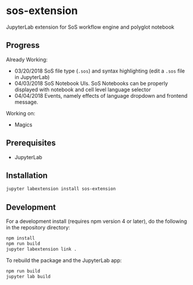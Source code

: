 # sos-extension

JupyterLab extension for SoS workflow engine and polyglot notebook

## Progress

Already Working:
* 03/20/2018 SoS file type (`.sos`) and syntax highlighting (edit a `.sos` file in JupyterLab)
* 04/03/2018 SoS Notebook UIs. SoS Notebooks can be properly displayed with notebook and cell level language selector
* 04/04/2018 Events, namely effects of language dropdown and frontend message.

Working on:
* Magics

## Prerequisites

* JupyterLab

## Installation

```bash
jupyter labextension install sos-extension
```

## Development

For a development install (requires npm version 4 or later), do the following in the repository directory:

```bash
npm install
npm run build
jupyter labextension link .
```

To rebuild the package and the JupyterLab app:

```bash
npm run build
jupyter lab build
```

